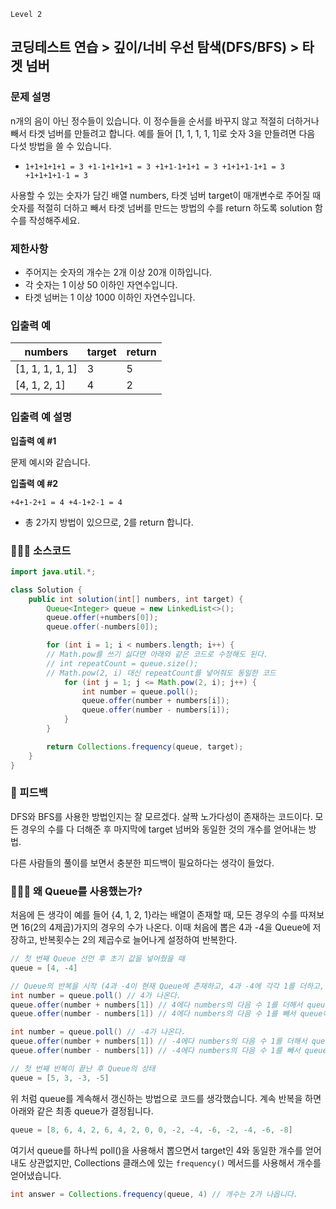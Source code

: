 `Level 2`

## 코딩테스트 연습 > 깊이/너비 우선 탐색(DFS/BFS) > 타겟 넘버

### **문제 설명**

n개의 음이 아닌 정수들이 있습니다. 이 정수들을 순서를 바꾸지 않고 적절히 더하거나 빼서 타겟 넘버를 만들려고 합니다. 예를 들어 [1, 1, 1, 1, 1]로 숫자 3을 만들려면 다음 다섯 방법을 쓸 수 있습니다.

- `1+1+1+1+1 = 3
+1-1+1+1+1 = 3
+1+1-1+1+1 = 3
+1+1+1-1+1 = 3
+1+1+1+1-1 = 3`

사용할 수 있는 숫자가 담긴 배열 numbers, 타겟 넘버 target이 매개변수로 주어질 때 숫자를 적절히 더하고 빼서 타겟 넘버를 만드는 방법의 수를 return 하도록 solution 함수를 작성해주세요.

### 제한사항

- 주어지는 숫자의 개수는 2개 이상 20개 이하입니다.
- 각 숫자는 1 이상 50 이하인 자연수입니다.
- 타겟 넘버는 1 이상 1000 이하인 자연수입니다.

### 입출력 예

| numbers | target | return |
| --- | --- | --- |
| [1, 1, 1, 1, 1] | 3 | 5 |
| [4, 1, 2, 1] | 4 | 2 |

### 입출력 예 설명

**입출력 예 #1**

문제 예시와 같습니다.

**입출력 예 #2**

`+4+1-2+1 = 4
+4-1+2-1 = 4`

- 총 2가지 방법이 있으므로, 2를 return 합니다.

### 👨🏻‍💻 소스코드

```java
import java.util.*;

class Solution {
    public int solution(int[] numbers, int target) {
        Queue<Integer> queue = new LinkedList<>();
        queue.offer(+numbers[0]);
        queue.offer(-numbers[0]);

        for (int i = 1; i < numbers.length; i++) {
	    // Math.pow를 쓰기 싫다면 아래와 같은 코드로 수정해도 된다.
	    // int repeatCount = queue.size();
	    // Math.pow(2, i) 대신 repeatCount를 넣어줘도 동일한 코드	
            for (int j = 1; j <= Math.pow(2, i); j++) {
                int number = queue.poll();
                queue.offer(number + numbers[i]);
                queue.offer(number - numbers[i]);
            }
        }

        return Collections.frequency(queue, target);
    }
}
```

### 🤔 피드백

DFS와 BFS를 사용한 방법인지는 잘 모르겠다. 살짝 노가다성이 존재하는 코드이다. 모든 경우의 수를 다 더해준 후 마지막에 target 넘버와 동일한 것의 개수를 얻어내는 방법.

다른 사람들의 풀이를 보면서 충분한 피드백이 필요하다는 생각이 들었다.

### 🙋🏻‍♂️ 왜 Queue를 사용했는가?

처음에 든 생각이 예를 들어 {4, 1, 2, 1}라는 배열이 존재할 때, 모든 경우의 수를 따져보면 16(2의 4제곱)가지의 경우의 수가 나온다. 이때 처음에 뽑은 4과 -4을 Queue에 저장하고, 반복횟수는 2의 제곱수로 늘어나게 설정하여 반복한다.

```java
// 첫 번째 Queue 선언 후 초기 값을 넣어줬을 때
queue = [4, -4]

// Queue의 반복을 시작 (4과 -4이 현재 Queue에 존재하고, 4과 -4에 각각 1를 더하고, 1를 빼줘야 한다.)
int number = queue.poll() // 4가 나온다.
queue.offer(number + numbers[1]) // 4에다 numbers의 다음 수 1를 더해서 queue에 넣는다.
queue.offer(number - numbers[1]) // 4에다 numbers의 다음 수 1를 빼서 queue에 넣는다.

int number = queue.poll() // -4가 나온다.
queue.offer(number + numbers[1]) // -4에다 numbers의 다음 수 1를 더해서 queue에 넣는다.
queue.offer(number - numbers[1]) // -4에다 numbers의 다음 수 1를 빼서 queue에 넣는다.

// 첫 번째 반복이 끝난 후 Queue의 상태
queue = [5, 3, -3, -5]
```

위 처럼 queue를 계속해서 갱신하는 방법으로 코드를 생각했습니다. 계속 반복을 하면 아래와 같은 최종 queue가 결정됩니다.

```java
queue = [8, 6, 4, 2, 6, 4, 2, 0, 0, -2, -4, -6, -2, -4, -6, -8]
```

여기서 queue를 하나씩 poll()을 사용해서 뽑으면서 target인 4와 동일한 개수를 얻어내도 상관없지만, Collections 클래스에 있는 `frequency()` 메서드를 사용해서 개수를 얻어냈습니다.

```java
int answer = Collections.frequency(queue, 4) // 개수는 2가 나옵니다.
```
